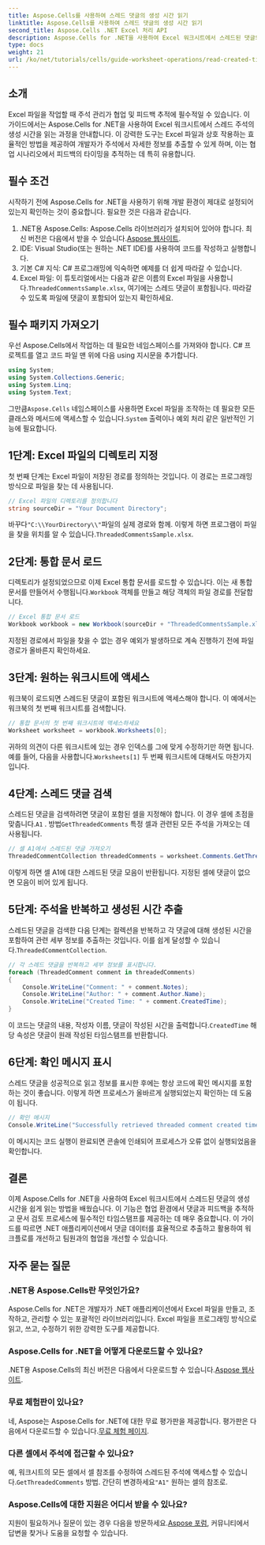 ```yaml
---
title: Aspose.Cells를 사용하여 스레드 댓글의 생성 시간 읽기
linktitle: Aspose.Cells를 사용하여 스레드 댓글의 생성 시간 읽기
second_title: Aspose.Cells .NET Excel 처리 API
description: Aspose.Cells for .NET을 사용하여 Excel 워크시트에서 스레드된 댓글의 생성 시간을 쉽게 읽는 방법을 알아보세요. 단계별 지침이 있는 자세한 가이드를 따르세요.
type: docs
weight: 21
url: /ko/net/tutorials/cells/guide-worksheet-operations/read-created-time-of-threaded-comment/
---
```

## 소개

Excel 파일을 작업할 때 주석 관리가 협업 및 피드백 추적에 필수적일 수 있습니다. 이 가이드에서는 Aspose.Cells for .NET을 사용하여 Excel 워크시트에서 스레드 주석의 생성 시간을 읽는 과정을 안내합니다. 이 강력한 도구는 Excel 파일과 상호 작용하는 효율적인 방법을 제공하여 개발자가 주석에서 자세한 정보를 추출할 수 있게 하며, 이는 협업 시나리오에서 피드백의 타이밍을 추적하는 데 특히 유용합니다.

## 필수 조건

시작하기 전에 Aspose.Cells for .NET을 사용하기 위해 개발 환경이 제대로 설정되어 있는지 확인하는 것이 중요합니다. 필요한 것은 다음과 같습니다.

1.  .NET용 Aspose.Cells: Aspose.Cells 라이브러리가 설치되어 있어야 합니다. 최신 버전은 다음에서 받을 수 있습니다.[Aspose 웹사이트](https://releases.aspose.com/cells/net/).
2. IDE: Visual Studio(또는 원하는 .NET IDE)를 사용하여 코드를 작성하고 실행합니다.
3. 기본 C# 지식: C# 프로그래밍에 익숙하면 예제를 더 쉽게 따라갈 수 있습니다.
4.  Excel 파일: 이 튜토리얼에서는 다음과 같은 이름의 Excel 파일을 사용합니다.`ThreadedCommentsSample.xlsx`, 여기에는 스레드 댓글이 포함됩니다. 따라갈 수 있도록 파일에 댓글이 포함되어 있는지 확인하세요.

## 필수 패키지 가져오기

우선 Aspose.Cells에서 작업하는 데 필요한 네임스페이스를 가져와야 합니다. C# 프로젝트를 열고 코드 파일 맨 위에 다음 using 지시문을 추가합니다.

```csharp
using System;
using System.Collections.Generic;
using System.Linq;
using System.Text;
```

 그만큼`Aspose.Cells` 네임스페이스를 사용하면 Excel 파일을 조작하는 데 필요한 모든 클래스와 메서드에 액세스할 수 있습니다.`System` 출력이나 예외 처리 같은 일반적인 기능에 필요합니다.

## 1단계: Excel 파일의 디렉토리 지정

첫 번째 단계는 Excel 파일이 저장된 경로를 정의하는 것입니다. 이 경로는 프로그래밍 방식으로 파일을 찾는 데 사용됩니다.

```csharp
// Excel 파일의 디렉토리를 정의합니다
string sourceDir = "Your Document Directory";
```

 바꾸다`"C:\\YourDirectory\\"`파일의 실제 경로와 함께. 이렇게 하면 프로그램이 파일을 찾을 위치를 알 수 있습니다.`ThreadedCommentsSample.xlsx`.

## 2단계: 통합 문서 로드

 디렉토리가 설정되었으므로 이제 Excel 통합 문서를 로드할 수 있습니다. 이는 새 통합 문서를 만들어서 수행됩니다.`Workbook` 객체를 만들고 해당 객체의 파일 경로를 전달합니다.

```csharp
// Excel 통합 문서 로드
Workbook workbook = new Workbook(sourceDir + "ThreadedCommentsSample.xlsx");
```

지정된 경로에서 파일을 찾을 수 없는 경우 예외가 발생하므로 계속 진행하기 전에 파일 경로가 올바른지 확인하세요.

## 3단계: 원하는 워크시트에 액세스

워크북이 로드되면 스레드된 댓글이 포함된 워크시트에 액세스해야 합니다. 이 예에서는 워크북의 첫 번째 워크시트를 검색합니다.

```csharp
// 통합 문서의 첫 번째 워크시트에 액세스하세요
Worksheet worksheet = workbook.Worksheets[0];
```

 귀하의 의견이 다른 워크시트에 있는 경우 인덱스를 그에 맞게 수정하기만 하면 됩니다. 예를 들어, 다음을 사용합니다.`Worksheets[1]` 두 번째 워크시트에 대해서도 마찬가지입니다.

## 4단계: 스레드 댓글 검색

스레드된 댓글을 검색하려면 댓글이 포함된 셀을 지정해야 합니다. 이 경우 셀에 초점을 맞춥니다.`A1` . 방법`GetThreadedComments` 특정 셀과 관련된 모든 주석을 가져오는 데 사용됩니다.

```csharp
// 셀 A1에서 스레드된 댓글 가져오기
ThreadedCommentCollection threadedComments = worksheet.Comments.GetThreadedComments("A1");
```

이렇게 하면 셀 A1에 대한 스레드된 댓글 모음이 반환됩니다. 지정된 셀에 댓글이 없으면 모음이 비어 있게 됩니다.

## 5단계: 주석을 반복하고 생성된 시간 추출

 스레드된 댓글을 검색한 다음 단계는 컬렉션을 반복하고 각 댓글에 대해 생성된 시간을 포함하여 관련 세부 정보를 추출하는 것입니다. 이를 쉽게 달성할 수 있습니다.`ThreadedCommentCollection`.

```csharp
// 각 스레드 댓글을 반복하고 세부 정보를 표시합니다.
foreach (ThreadedComment comment in threadedComments)
{
    Console.WriteLine("Comment: " + comment.Notes);
    Console.WriteLine("Author: " + comment.Author.Name);
    Console.WriteLine("Created Time: " + comment.CreatedTime);
}
```

 이 코드는 댓글의 내용, 작성자 이름, 댓글이 작성된 시간을 출력합니다.`CreatedTime` 해당 속성은 댓글이 원래 작성된 타임스탬프를 반환합니다.

## 6단계: 확인 메시지 표시

스레드 댓글을 성공적으로 읽고 정보를 표시한 후에는 항상 코드에 확인 메시지를 포함하는 것이 좋습니다. 이렇게 하면 프로세스가 올바르게 실행되었는지 확인하는 데 도움이 됩니다.

```csharp
// 확인 메시지
Console.WriteLine("Successfully retrieved threaded comment created times.");
```

이 메시지는 코드 실행이 완료되면 콘솔에 인쇄되어 프로세스가 오류 없이 실행되었음을 확인합니다.

## 결론

이제 Aspose.Cells for .NET을 사용하여 Excel 워크시트에서 스레드된 댓글의 생성 시간을 쉽게 읽는 방법을 배웠습니다. 이 기능은 협업 환경에서 댓글과 피드백을 추적하고 문서 검토 프로세스에 필수적인 타임스탬프를 제공하는 데 매우 중요합니다. 이 가이드를 따르면 .NET 애플리케이션에서 댓글 데이터를 효율적으로 추출하고 활용하여 워크플로를 개선하고 팀원과의 협업을 개선할 수 있습니다.

## 자주 묻는 질문

### .NET용 Aspose.Cells란 무엇인가요?

Aspose.Cells for .NET은 개발자가 .NET 애플리케이션에서 Excel 파일을 만들고, 조작하고, 관리할 수 있는 포괄적인 라이브러리입니다. Excel 파일을 프로그래밍 방식으로 읽고, 쓰고, 수정하기 위한 강력한 도구를 제공합니다.

### Aspose.Cells for .NET을 어떻게 다운로드할 수 있나요?

 .NET용 Aspose.Cells의 최신 버전은 다음에서 다운로드할 수 있습니다.[Aspose 웹사이트](https://releases.aspose.com/cells/net/).

### 무료 체험판이 있나요?

 네, Aspose는 Aspose.Cells for .NET에 대한 무료 평가판을 제공합니다. 평가판은 다음에서 다운로드할 수 있습니다.[무료 체험 페이지](https://releases.aspose.com/).

### 다른 셀에서 주석에 접근할 수 있나요?

 예, 워크시트의 모든 셀에서 셀 참조를 수정하여 스레드된 주석에 액세스할 수 있습니다.`GetThreadedComments` 방법. 간단히 변경하세요`"A1"` 원하는 셀의 참조로.

### Aspose.Cells에 대한 지원은 어디서 받을 수 있나요?

 지원이 필요하거나 질문이 있는 경우 다음을 방문하세요.[Aspose 포럼](https://forum.aspose.com/c/cells/9), 커뮤니티에서 답변을 찾거나 도움을 요청할 수 있습니다.